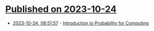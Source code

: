 # [Published on 2023-10-24](index.md)

* [2023-10-24, 08:51:57](https://lobste.rs/s/avyec3/introduction_probability_for_computing) - [Introduction to Probability for Computing](http://www.cs.cmu.edu/~harchol/Probability/book.html)
